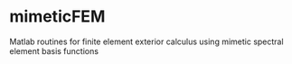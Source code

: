 # mimeticFEM
Matlab routines for finite element exterior calculus using mimetic spectral element basis functions
